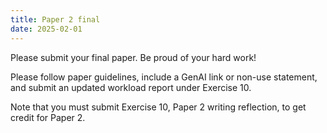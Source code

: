 ```yaml
---
title: Paper 2 final
date: 2025-02-01
---
```


Please submit your final paper. Be proud of your hard work!

Please follow paper guidelines, include a GenAI link or non-use statement, and submit an updated workload report under Exercise 10.

Note that you must submit Exercise 10, Paper 2 writing reflection, to get credit for Paper 2.
